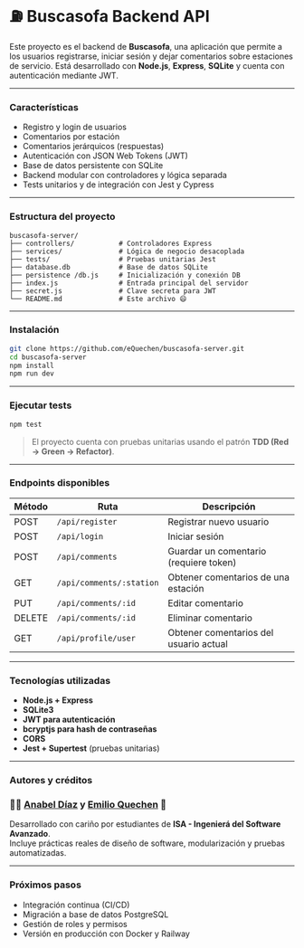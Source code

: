 # ⛽️ Buscasofa Backend API

Este proyecto es el backend de **Buscasofa**, una aplicación que permite a los usuarios registrarse, iniciar sesión y dejar comentarios sobre estaciones de servicio. Está desarrollado con **Node.js**, **Express**, **SQLite** y cuenta con autenticación mediante JWT.

---

### Características

- Registro y login de usuarios
- Comentarios por estación
- Comentarios jerárquicos (respuestas)
- Autenticación con JSON Web Tokens (JWT)
- Base de datos persistente con SQLite
- Backend modular con controladores y lógica separada
- Tests unitarios y de integración con Jest y Cypress

---

### Estructura del proyecto

```
buscasofa-server/
├── controllers/           # Controladores Express
├── services/              # Lógica de negocio desacoplada
├── tests/                 # Pruebas unitarias Jest
├── database.db            # Base de datos SQLite
├── persistence /db.js     # Inicialización y conexión DB
├── index.js               # Entrada principal del servidor
├── secret.js              # Clave secreta para JWT
└── README.md              # Este archivo 😄
```

---

### Instalación

```bash
git clone https://github.com/eQuechen/buscasofa-server.git
cd buscasofa-server
npm install
npm run dev
```

---

### Ejecutar tests

```bash
npm test
```

> El proyecto cuenta con pruebas unitarias usando el patrón **TDD (Red → Green → Refactor)**.

---

### Endpoints disponibles

| Método | Ruta                       | Descripción                            |
|--------|----------------------------|----------------------------------------|
| POST   | `/api/register`           | Registrar nuevo usuario                |
| POST   | `/api/login`              | Iniciar sesión                         |
| POST   | `/api/comments`           | Guardar un comentario (requiere token) |
| GET    | `/api/comments/:station`  | Obtener comentarios de una estación    |
| PUT    | `/api/comments/:id`       | Editar comentario                      |
| DELETE | `/api/comments/:id`       | Eliminar comentario                    |
| GET    | `/api/profile/user`       | Obtener comentarios del usuario actual |

---

### Tecnologías utilizadas

- **Node.js + Express**
- **SQLite3**
- **JWT para autenticación**
- **bcryptjs para hash de contraseñas**
- **CORS**
- **Jest + Supertest** (pruebas unitarias)

---

### Autores y créditos

### 👨‍💻  [Anabel Díaz](https://github.com/rubiwan) y [Emilio Quechen](https://github.com/eQuechen) 🐢️

Desarrollado con cariño por estudiantes de **ISA - Ingenierá del Software Avanzado**.  
Incluye prácticas reales de diseño de software, modularización y pruebas automatizadas.

---

### Próximos pasos

- Integración continua (CI/CD)
- Migración a base de datos PostgreSQL
- Gestión de roles y permisos
- Versión en producción con Docker y Railway
